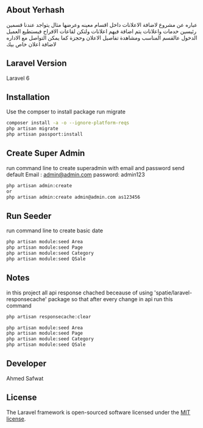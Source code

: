 


## About Yerhash

عباره عن مشروع لاضافة الاعلانات داخل اقسام معينه وعرضها 
مثال يتواجد عندنا قسمين رئيسين خدمات واعلانات 
يتم اضافة فيهم اعلانات ولتكن لقاعات الافراح فيستطيع العميل الدخول عالقسم المناسب ومشاهدة تفاصيل الاعلان وحجزة 
كما يمكن التواصل مع الاداره لاضافة اعلان خاص بيك 




##  Laravel Version

Laravel 6

## Installation
Use the compser to install  package 
run migrate

```bash
composer install -a -o --ignore-platform-reqs
php artisan migrate
php artisan passport:install

```

## Create Super Admin 
run command line to create superadmin with email and password send 
default
Email   : admin@admin.com
password: admin123

```bash 
php artisan admin:create
or
php artisan admin:create admin@admin.com as123456

```

## Run Seeder 
run command line to create basic  date 

```bash 
php artisan module:seed Area
php artisan module:seed Page
php artisan module:seed Category
php artisan module:seed QSale

```

## Notes
in this project all api response chached beceause of using 'spatie/laravel-responsecache' package
so that after every change in api run this command
```bash 
php artisan responsecache:clear

```

```bash 
php artisan module:seed Area
php artisan module:seed Page
php artisan module:seed Category
php artisan module:seed QSale

```

## Developer

Ahmed Safwat

## License

The Laravel framework is open-sourced software licensed under the [MIT license](https://opensource.org/licenses/MIT).
